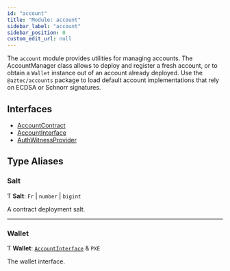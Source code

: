 ```yaml
---
id: "account"
title: "Module: account"
sidebar_label: "account"
sidebar_position: 0
custom_edit_url: null
---
```


The `account` module provides utilities for managing accounts. The AccountManager class
allows to deploy and register a fresh account, or to obtain a `Wallet` instance out of an account
already deployed. Use the `@aztec/accounts` package to load default account implementations that rely
on ECDSA or Schnorr signatures.

## Interfaces

- [AccountContract](../interfaces/account.AccountContract.md)
- [AccountInterface](../interfaces/account.AccountInterface.md)
- [AuthWitnessProvider](../interfaces/account.AuthWitnessProvider.md)

## Type Aliases

### Salt

Ƭ **Salt**: `Fr` \| `number` \| `bigint`

A contract deployment salt.

___

### Wallet

Ƭ **Wallet**: [`AccountInterface`](../interfaces/account.AccountInterface.md) & `PXE`

The wallet interface.
